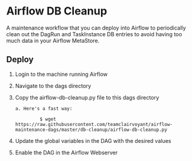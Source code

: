 # Airflow DB Cleanup

A maintenance workflow that you can deploy into Airflow to periodically clean out the DagRun and TaskInstance DB entries to avoid having too much data in your Airflow MetaStore.

## Deploy

1. Login to the machine running Airflow

2. Navigate to the dags directory

3. Copy the airflow-db-cleanup.py file to this dags directory

       a. Here's a fast way:

                $ wget https://raw.githubusercontent.com/teamclairvoyant/airflow-maintenance-dags/master/db-cleanup/airflow-db-cleanup.py
        
4. Update the global variables in the DAG with the desired values 

5. Enable the DAG in the Airflow Webserver


